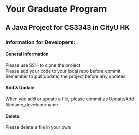# Your Graduate Program
## A Java Project for CS3343 in CityU HK
### Information for Developers:
#### General Information
Please use SSH to clone the project  
Please add your code to your local repo before commit  
Remember to pull(update) the project before any updates  
#### Add & Update
When you add or update a file, please commit as
Update/Add filename_developername

#### Delete
Please delete a file in your own 